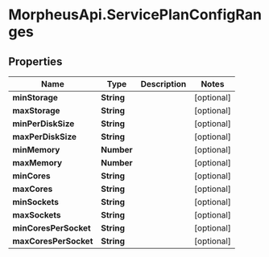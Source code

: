 # MorpheusApi.ServicePlanConfigRanges

## Properties

Name | Type | Description | Notes
------------ | ------------- | ------------- | -------------
**minStorage** | **String** |  | [optional] 
**maxStorage** | **String** |  | [optional] 
**minPerDiskSize** | **String** |  | [optional] 
**maxPerDiskSize** | **String** |  | [optional] 
**minMemory** | **Number** |  | [optional] 
**maxMemory** | **Number** |  | [optional] 
**minCores** | **String** |  | [optional] 
**maxCores** | **String** |  | [optional] 
**minSockets** | **String** |  | [optional] 
**maxSockets** | **String** |  | [optional] 
**minCoresPerSocket** | **String** |  | [optional] 
**maxCoresPerSocket** | **String** |  | [optional] 


